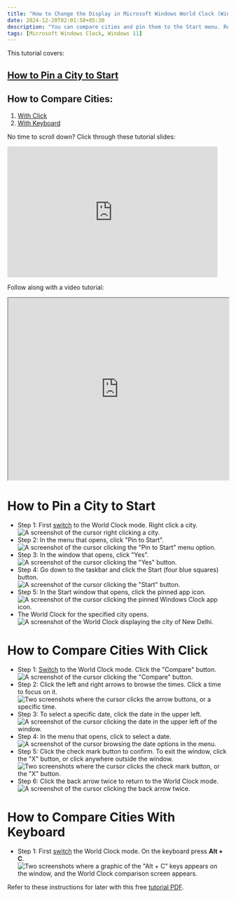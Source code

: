 ```yaml
---
title: "How to Change the Display in Microsoft Windows World Clock (Windows 11)"
date: 2024-12-20T02:01:58+05:30
description: "You can compare cities and pin them to the Start menu. Read on to find out how."
tags: [Microsoft Windows Clock, Windows 11]
---
```

This tutorial covers:

## [How to Pin a City to Start](#1)

## How to Compare Cities:
1. [With Click](#2)
2. [With Keyboard](#3)

<p>No time to scroll down? Click through these tutorial slides:</p>
<iframe src="https://docs.google.com/presentation/d/1kRfRQ2CooiCy9KuPtERQo9BqgefEF8xxvP_un9f1MmI/embed?start=false&loop=false&delayms=3000" frameborder="0" width="480" height="299" allowfullscreen="true" mozallowfullscreen="true" webkitallowfullscreen="true"></iframe>

<br />

Follow along with a video tutorial:
<iframe class="BLOG_video_class" allowfullscreen="" youtube-src-id="a2Yp6XGcbFE" width="100%" height="416" src="https://www.youtube.com/embed/a2Yp6XGcbFE"></iframe>

<br />

<h1 id="1">How to Pin a City to Start</h1>

* Step 1: First [switch](https://qhtutorials.github.io/posts/how-to-edit-windows-clock-settings/) to the World Clock mode. Right click a city.  <div class="stepimage">![A screenshot of the cursor right clicking a city.](blogrightclickpin1.png "Right click a city")</div> 
* Step 2: In the menu that opens, click "Pin to Start". <div class="stepimage">![A screenshot of the cursor clicking the "Pin to Start" menu option.](blogrightclickpin2.png "Click 'Pin to Start' ")</div> 
* Step 3: In the window that opens, click "Yes". <div class="stepimage">![A screenshot of the cursor clicking the "Yes" button.](blogrightclickpin3.png "Click 'Yes' ")</div> 
* Step 4: Go down to the taskbar and click the Start (four blue squares) button. <div class="stepimage">![A screenshot of the cursor clicking the "Start" button.](blogrightclickpin4edit.png "Click 'Start' ")</div> 
* Step 5: In the Start window that opens, click the pinned app icon. <div class="stepimage">![A screenshot of the cursor clicking the pinned Windows Clock app icon.](blogrightclickpin5edit.png "Click the pinned app icon")</div>
* The World Clock for the specified city opens. <div class="stepimage">![A screenshot of the World Clock displaying the city of New Delhi.](blogrightclickpin6.png "The World Clock for the city opens")</div> 

<h1 id="2">How to Compare Cities With Click</h1>

* Step 1: [Switch](https://qhtutorials.github.io/posts/how-to-edit-windows-clock-settings/) to the World Clock mode. Click the "Compare" button. <div class="stepimage">![A screenshot of the cursor clicking the "Compare" button.](blogclickcompare1.png "Click 'Compare' ")</div> 
* Step 2: Click the left and right arrows to browse the times. Click a time to focus on it. <div class="stepimage">![Two screenshots where the cursor clicks the arrow buttons, or a specific time.](blogclickcompare3.png "Click the arrows or a time")</div>
* Step 3: To select a specific date, click the date in the upper left. <div class="stepimage">![A screenshot of the cursor clicking the date in the upper left of the window.](blogclickcomparedate1.png "Click the date in the upper left")</div> 
* Step 4: In the menu that opens, click to select a date. <div class="stepimage">![A screenshot of the cursor browsing the date options in the menu.](blogclickcomparedate2.png "Select a date")</div>  
* Step 5: Click the check mark button to confirm. To exit the window, click the "X" button, or click anywhere outside the window. <div class="stepimage">![Two screenshots where the cursor clicks the check mark button, or the "X" button.](blogpptcomparedate.png "Click the checkmark, or click the 'X' ")</div> 
* Step 6: Click the back arrow twice to return to the World Clock mode. <div class="stepimage">![A screenshot of the cursor clicking the back arrow twice.](blogclickcompareback.png "Click the back arrow twice")</div> 

<h1 id="3">How to Compare Cities With Keyboard</h1>
 
* Step 1: First [switch](https://qhtutorials.github.io/posts/how-to-edit-windows-clock-settings/) the World Clock mode. On the keyboard press **Alt + C**. <div class="stepimage">![Two screenshots where a graphic of the "Alt + C" keys appears on the window, and the World Clock comparison screen appears.](blogaltc.png  "Press 'Alt + C' ")</div>

Refer to these instructions for later with this free [tutorial PDF](https://drive.google.com/file/d/1G8AZwIn162XYNaqD69DNHfmkRTksetyc/view?usp=sharing).

<br />









